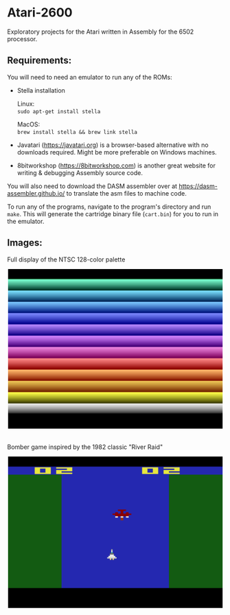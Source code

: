 # Atari-2600
Exploratory projects for the Atari written in Assembly for the 6502 processor.

## Requirements:

You will need to need an emulator to run any of the ROMs:

- Stella installation

  Linux: </br>
  `sudo apt-get install stella`
  
  MacOS: </br>
  `brew install stella && brew link stella`
  
- Javatari (https://javatari.org) is a browser-based alternative with no downloads required. Might be more preferable on Windows machines.

- 8bitworkshop (https://8bitworkshop.com) is another great website for writing & debugging Assembly source code.
  
You will also need to download the DASM assembler over at https://dasm-assembler.github.io/ to translate the asm files to machine code.
  
To run any of the programs, navigate to the program's directory and run `make`. This will generate the cartridge binary file (`cart.bin`) for you to run in the emulator.

## Images:

Full display of the NTSC 128-color palette
<div align="center">
  <img src="https://raw.githubusercontent.com/Chrysippean/atari-2600/master/screenshots/rainbow.png" width="500" />
</div>

</br>

Bomber game inspired by the 1982 classic "River Raid"
<div align="center">
  <img src="https://raw.githubusercontent.com/Chrysippean/atari-2600/master/screenshots/bomber.png" width="500" />
</div>
